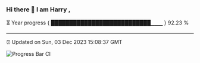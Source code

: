 ### Hi there 👋 I am Harry , 

⏳ Year progress { ███████████████████████████▁▁▁ } 92.23 %

---

⏰ Updated on Sun, 03 Dec 2023 15:08:37 GMT

![Progress Bar CI](https://github.com/duykhang68/duykhang68/workflows/Progress%20Bar%20CI/badge.svg)
